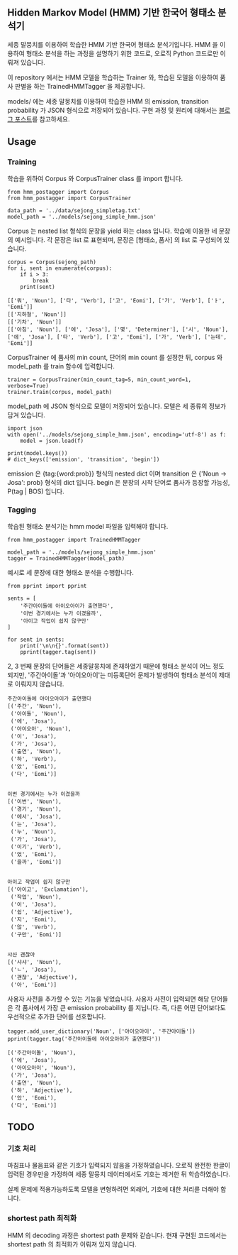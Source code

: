 ## Hidden Markov Model (HMM) 기반 한국어 형태소 분석기

세종 말뭉치를 이용하여 학습한 HMM 기반 한국어 형태소 분석기입니다. HMM 을 이용하여 형태소 분석을 하는 과정을 설명하기 위한 코드로, 오로직 Python 코드로만 이뤄져 있습니다.

이 repository 에서는 HMM 모델을 학습하는 Trainer 와, 학습된 모델을 이용하여 품사 판별을 하는 TrainedHMMTagger 을 제공합니다.

models/ 에는 세종 말뭉치를 이용하여 학습한 HMM 의 emission, transition probability 가 JSON 형식으로 저장되어 있습니다. 구현 과정 및 원리에 대해서는 [블로그 포스트][hmm_tagger_post]를 참고하세요.

## Usage

### Training

학습을 위하여 Corpus 와 CorpusTrainer class 를 import 합니다.

    from hmm_postagger import Corpus
    from hmm_postagger import CorpusTrainer

    data_path = '../data/sejong_simpletag.txt'
    model_path = '../models/sejong_simple_hmm.json'

Corpus 는 nested list 형식의 문장을 yield 하는 class 입니다. 학습에 이용한 네 문장의 예시입니다. 각 문장은 list 로 표현되며, 문장은 [형태소, 품사] 의 list 로 구성되어 있습니다.

    corpus = Corpus(sejong_path)
    for i, sent in enumerate(corpus):
        if i > 3:
            break
        print(sent)

    [['뭐', 'Noun'], ['타', 'Verb'], ['고', 'Eomi'], ['가', 'Verb'], ['ㅏ', 'Eomi']]
    [['지하철', 'Noun']]
    [['기차', 'Noun']]
    [['아침', 'Noun'], ['에', 'Josa'], ['몇', 'Determiner'], ['시', 'Noun'], ['에', 'Josa'], ['타', 'Verb'], ['고', 'Eomi'], ['가', 'Verb'], ['는데', 'Eomi']]

CorpusTrainer 에 품사의 min count, 단어의 min count 를 설정한 뒤, corpus 와 model_path 를 train 함수에 입력합니다.

    trainer = CorpusTrainer(min_count_tag=5, min_count_word=1, verbose=True)
    trainer.train(corpus, model_path)

model_path 에 JSON 형식으로 모델이 저장되어 있습니다. 모델은 세 종류의 정보가 담겨 있습니다.

    import json
    with open('../models/sejong_simple_hmm.json', encoding='utf-8') as f:
        model = json.load(f)

    print(model.keys())
    # dict_keys(['emission', 'transition', 'begin'])

emission 은 {tag:{word:prob}} 형식의 nested dict 이며 transition 은 {'Noun -> Josa': prob} 형식의 dict 입니다. begin 은 문장의 시작 단어로 품사가 등장할 가능성, P(tag | BOS) 입니다.

### Tagging

학습된 형태소 분석기는 hmm model 파일을 입력해야 합니다.

    from hmm_postagger import TrainedHMMTagger

    model_path = '../models/sejong_simple_hmm.json'
    tagger = TrainedHMMTagger(model_path)

예시로 세 문장에 대한 형태소 분석을 수행합니다.

    from pprint import pprint

    sents = [
        '주간아이돌에 아이오아이가 출연했다',
        '이번 경기에서는 누가 이겼을까',
        '아이고 작업이 쉽지 않구만'
    ]

    for sent in sents:
        print('\n\n{}'.format(sent))
        pprint(tagger.tag(sent))

2, 3 번째 문장의 단어들은 세종말뭉치에 존재하였기 때문에 형태소 분석이 어느 정도 되지만, '주간아이돌'과 '아이오아이'는 미등록단어 문제가 발생하여 형태소 분석이 제대로 이뤄지지 않습니다.

    주간아이돌에 아이오아이가 출연했다
    [('주간', 'Noun'),
     ('아이돌', 'Noun'),
     ('에', 'Josa'),
     ('아이오아', 'Noun'),
     ('이', 'Josa'),
     ('가', 'Josa'),
     ('출연', 'Noun'),
     ('하', 'Verb'),
     ('았', 'Eomi'),
     ('다', 'Eomi')]


    이번 경기에서는 누가 이겼을까
    [('이번', 'Noun'),
     ('경기', 'Noun'),
     ('에서', 'Josa'),
     ('는', 'Josa'),
     ('누', 'Noun'),
     ('가', 'Josa'),
     ('이기', 'Verb'),
     ('었', 'Eomi'),
     ('을까', 'Eomi')]


    아이고 작업이 쉽지 않구만
    [('아이고', 'Exclamation'),
     ('작업', 'Noun'),
     ('이', 'Josa'),
     ('쉽', 'Adjective'),
     ('지', 'Eomi'),
     ('않', 'Verb'),
     ('구만', 'Eomi')]


    샤샨 괜찮아
    [('샤샤', 'Noun'),
     ('ㄴ', 'Josa'),
     ('괜찮', 'Adjective'),
     ('아', 'Eomi')]

사용자 사전을 추가할 수 있는 기능을 넣었습니다. 사용자 사전이 입력되면 해당 단어들은 각 품사에서 가장 큰 emission probability 를 지닙니다. 즉, 다른 어떤 단어보다도 우선적으로 추가한 단어를 선호합니다.

    tagger.add_user_dictionary('Noun', ['아이오아이', '주간아이돌'])
    pprint(tagger.tag('주간아이돌에 아이오아이가 출연했다'))

    [('주간아이돌', 'Noun'),
     ('에', 'Josa'),
     ('아이오아이', 'Noun'),
     ('가', 'Josa'),
     ('출연', 'Noun'),
     ('하', 'Adjective'),
     ('았', 'Eomi'),
     ('다', 'Eomi')]

## TODO

###  기호 처리

마침표나 물음표와 같은 기호가 입력되지 않음을 가정하였습니다. 오로직 완전한 한글이 입력된 경우만을 가정하여 세종 말뭉치 데이터에서도 기호는 제거한 뒤 학습하였습니다.

실제 문제에 적용가능하도록 모델을 변형하려면 외래어, 기호에 대한 처리륻 더해야 합니다.

### shortest path 최적화

HMM 의 decoding 과정은 shortest path 문제와 같습니다. 현재 구현된 코드에서는 shortest path 의 최적화가 이뤄져 있지 않습니다.


[hmm_tagger_post]:https://lovit.github.io/nlp/2018/09/11/hmm_based_tagger/